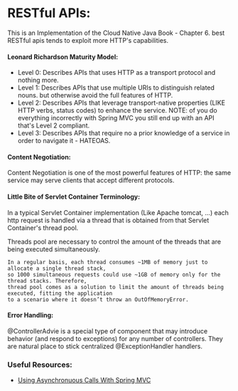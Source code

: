 # RESTful APIs:
This is an Implementation of the Cloud Native Java Book - Chapter 6.
best RESTful apis tends to exploit more HTTP's capabilities.

#### Leonard Richardson Maturity Model:

* Level 0: Describes APIs that uses HTTP as a transport protocol and nothing more.
* Level 1: Describes APIs that use multiple URIs to distinguish related nouns. but otherwise avoid
the full features of HTTP.
* Level 2: Describes APIs that leverage transport-native properties (LIKE HTTP verbs, status codes)
to enhance the service. NOTE: of you do everything incorrectly with Spring MVC you still end up with
an API that's Level 2 compliant.
* Level 3: Describes APIs that require no a prior knowledge of a service in order to navigate it -
HATEOAS.


#### Content Negotiation:
Content Negotiation is one of the most powerful features of HTTP: the same service may serve clients
that accept different protocols.

#### Little Bite of Servlet Container Terminology:
In a typical Servlet Container implementation (Like Apache tomcat, ...) each http request is handled
via a thread that is obtained from that Servlet Container's thread pool.

Threads pool are necessary to control the amount of the threads that are being executed simultaneously.

``` 
In a regular basis, each thread consumes ~1MB of memory just to allocate a single thread stack, 
so 1000 simultaneous requests could use ~1GB of memory only for the thread stacks. Therefore, 
thread pool comes as a solution to limit the amount of threads being executed, fitting the application
to a scenario where it doesn’t throw an OutOfMemoryError.
```

#### Error Handling:
@ControllerAdvie is a special type of component that may introduce behavior (and respond to exceptions) for
any number of controllers. They are natural place to stick centralized @ExceptionHandler handlers.


### Useful Resources:
* [Using Asynchronuous Calls With Spring MVC](https://adrianobrito.github.io/2018/01/11/using-callable-responses-in-spring-mvc/)
<!-- * [the difference between Callable and WebAsyncTask in Spring MVC]() -->
